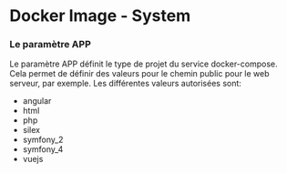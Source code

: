 # Docker Image - System

### Le paramètre APP ###
Le paramètre APP définit le type de projet du service docker-compose. Cela permet de définir des valeurs pour le chemin public pour le web serveur, par exemple. Les différentes valeurs autorisées sont: 
- angular
- html
- php
- silex
-	symfony_2
- symfony_4
-	vuejs
